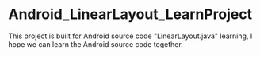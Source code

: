 # Android_LinearLayout_LearnProject
This project is built for Android source code "LinearLayout.java" learning, I hope we can learn the Android source code together.
